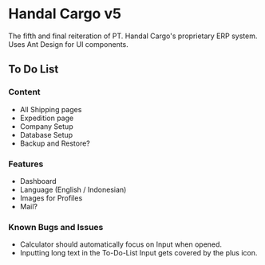# Handal Cargo v5

The fifth and final reiteration of PT. Handal Cargo's proprietary ERP system.  
Uses Ant Design for UI components.

## To Do List

### Content

- All Shipping pages
- Expedition page
- Company Setup
- Database Setup
- Backup and Restore?

### Features

- Dashboard
- Language (English / Indonesian)
- Images for Profiles
- Mail?

### Known Bugs and Issues

- Calculator should automatically focus on Input when opened.
- Inputting long text in the To-Do-List Input gets covered by the plus icon. 
